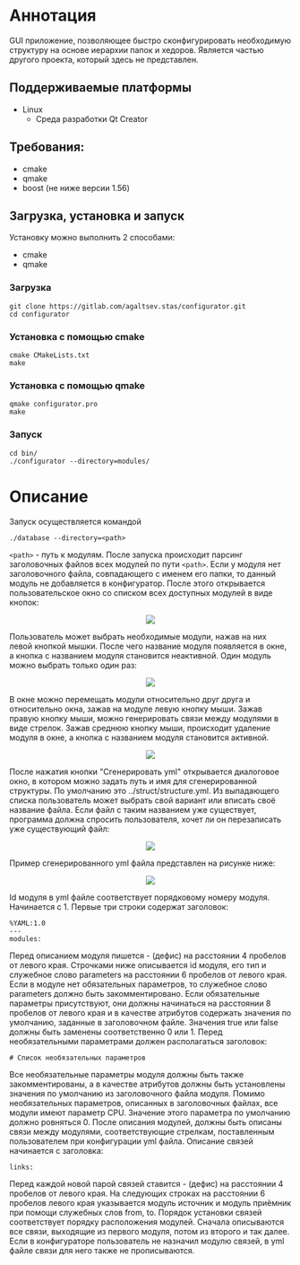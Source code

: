 # Аннотация
GUI приложение, позволяющее быстро сконфигурировать необходимую структуру на основе иерархии папок и хедоров. Является частью другого проекта, который здесь не представлен. 

## Поддерживаемые платформы
* Linux 
  * Среда разработки Qt Creator

## Требования:
* cmake
* qmake
* boost (не ниже версии 1.56)

## Загрузка, установка и запуск
Установку можно выполнить 2 способами:
* cmake
* qmake

### Загрузка
```
git clone https://gitlab.com/agaltsev.stas/configurator.git
cd configurator
```
### Установка с помощью cmake
```
cmake CMakeLists.txt
make
```
### Установка с помощью qmake
```
qmake configurator.pro
make
```
### Запуск
```
cd bin/
./configurator --directory=modules/
```

# Описание
Запуск осуществляется командой
```
./database --directory=<path>
```
```<path>``` - путь к модулям. 
После запуска происходит парсинг заголовочных файлов всех модулей по пути ```<path>```. Если у модуля нет заголовочного файла, совпадающего с именем его папки, то данный модуль не добавляется в конфигуратор.  После этого открывается пользовательское окно со списком всех доступных модулей в виде кнопок:
<p align="center">
<img src="images/1.png" align="center"/></p>
Пользователь может выбрать необходимые модули, нажав на них левой кнопкой мышки. После чего название модуля появляется в окне, а кнопка с названием модуля становится неактивной. Один модуль можно выбрать только один раз:
<p align="center">
<img src="images/2.png" align="center"/></p>
В окне можно перемещать модули относительно друг друга и относительно окна, зажав на модуле левую кнопку мыши. Зажав правую кнопку мыши, можно генерировать связи между модулями в виде стрелок. Зажав среднюю кнопку мыши, происходит удаление модуля в окне, а кнопка с названием модуля становится активной.
<p align="center">
<img src="images/3.png" align="center"/></p>
После нажатия кнопки "Сгенерировать yml" открывается диалоговое окно, в котором можно задать путь и имя для сгенерированной структуры. По умолчанию это ../struct/structure.yml. Из выпадающего списка пользователь может выбрать свой вариант или вписать своё название файла. Если файл с таким названием уже существует, программа должна спросить пользователя, хочет ли он перезаписать уже существующий файл:
<p align="center">
<img src="images/4.png" align="center"/></p>
Пример сгенерированного yml файла представлен на рисунке ниже:
<p align="center">
<img src="images/5.png" align="center"/></p>
Id модуля в yml файле соответствует порядковому номеру модуля. Начинается с 1. Первые три строки содержат заголовок:

```
%YAML:1.0
---
modules:
```
Перед описанием модуля пишется - (дефис) на расстоянии 4 пробелов от левого края. Строчками ниже описывается id модуля, его тип и служебное слово parameters на расстоянии 6 пробелов от левого края. Если в модуле нет обязательных параметров, то служебное слово parameters должно быть закомментировано.  Если обязательные параметры присутствуют, они должны начинаться на расстоянии 8 пробелов от левого края и в качестве атрибутов содержать значения по умолчанию, заданные в заголовочном файле. Значения true или false должны быть заменены соответственно 0 или 1. Перед необязательными параметрами должен располагаться заголовок: 
```
# Список необязательных параметров
```
Все необязательные параметры модуля должны быть также закомментированы, а в качестве атрибутов должны быть установлены значения по умолчанию из заголовочного файла модуля. Помимо необязательных параметров, описанных в заголовочных файлах, все модули имеют параметр CPU. Значение этого параметра по умолчанию должно ровняться 0.
После описания модулей, должны быть описаны связи между модулями, соответствующие стрелкам, поставленным пользователем при конфигурации yml файла. Описание связей начинается с заголовка:
```
links:
```
Перед каждой новой парой связей ставится - (дефис) на расстоянии 4 пробелов от левого края. На следующих строках на расстоянии 6 пробелов левого края указывается модуль источник и модуль приёмник при помощи служебных слов from, to. 
Порядок установки связей соответствует порядку расположения модулей. Сначала описываются все связи, выходящие из первого модуля, потом из второго и так далее.  Если в конфигураторе пользователь не назначил модулю связей, в yml файле связи для него также не прописываются. 
